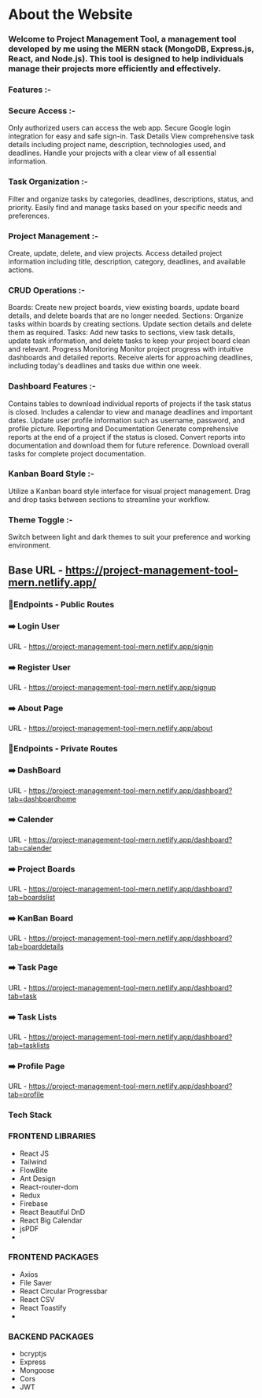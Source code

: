 # About the Website

### Welcome to Project Management Tool, a management tool developed by me using the MERN stack (MongoDB, Express.js, React, and Node.js). This tool is designed to help individuals manage their projects more efficiently and effectively.

### Features :-

### Secure Access :-
Only authorized users can access the web app.
Secure Google login integration for easy and safe sign-in.
Task Details
View comprehensive task details including project name, description, technologies used, and deadlines. Handle your projects with a clear view of all essential information.

### Task Organization :-
Filter and organize tasks by categories, deadlines, descriptions, status, and priority. Easily find and manage tasks based on your specific needs and preferences.

### Project Management :-
Create, update, delete, and view projects. Access detailed project information including title, description, category, deadlines, and available actions.

### CRUD Operations :-
Boards: Create new project boards, view existing boards, update board details, and delete boards that are no longer needed.
Sections: Organize tasks within boards by creating sections. Update section details and delete them as required.
Tasks: Add new tasks to sections, view task details, update task information, and delete tasks to keep your project board clean and relevant.
Progress Monitoring
Monitor project progress with intuitive dashboards and detailed reports. Receive alerts for approaching deadlines, including today's deadlines and tasks due within one week.

### Dashboard Features :-
Contains tables to download individual reports of projects if the task status is closed.
Includes a calendar to view and manage deadlines and important dates.
Update user profile information such as username, password, and profile picture.
Reporting and Documentation
Generate comprehensive reports at the end of a project if the status is closed. Convert reports into documentation and download them for future reference. Download overall tasks for complete project documentation.

### Kanban Board Style :-
Utilize a Kanban board style interface for visual project management. Drag and drop tasks between sections to streamline your workflow.

### Theme Toggle :-
Switch between light and dark themes to suit your preference and working environment.

## Base URL - https://project-management-tool-mern.netlify.app/

### 🔖Endpoints - Public Routes

### ➡️ Login User
URL - https://project-management-tool-mern.netlify.app/signin

### ➡️ Register User
URL - https://project-management-tool-mern.netlify.app/signup

### ➡️ About Page
URL - https://project-management-tool-mern.netlify.app/about

### 🔖Endpoints - Private Routes

### ➡️ DashBoard
URL - https://project-management-tool-mern.netlify.app/dashboard?tab=dashboardhome

### ➡️ Calender
URL - https://project-management-tool-mern.netlify.app/dashboard?tab=calender

### ➡️ Project Boards
URL - https://project-management-tool-mern.netlify.app/dashboard?tab=boardslist

### ➡️ KanBan Board
URL - https://project-management-tool-mern.netlify.app/dashboard?tab=boarddetails

### ➡️ Task Page
URL - https://project-management-tool-mern.netlify.app/dashboard?tab=task

### ➡️ Task Lists
URL - https://project-management-tool-mern.netlify.app/dashboard?tab=tasklists

### ➡️ Profile Page
URL - https://project-management-tool-mern.netlify.app/dashboard?tab=profile

### Tech Stack

### FRONTEND LIBRARIES
  - React JS
  - Tailwind
  - FlowBite 
  - Ant Design
  - React-router-dom
  - Redux
  - Firebase
  - React Beautiful DnD
  - React Big Calendar
  - jsPDF
  - 
###  FRONTEND PACKAGES
  - Axios
  - File Saver
  - React Circular Progressbar
  - React CSV
  - React Toastify
  - 
###  BACKEND PACKAGES
  - bcryptjs
  - Express
  - Mongoose
  - Cors
  - JWT
